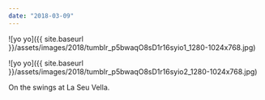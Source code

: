 ```yaml
---
date: "2018-03-09"
---
```


![yo yo]({{ site.baseurl }}/assets/images/2018/tumblr_p5bwaqO8sD1r16syio1_1280-1024x768.jpg)

![yo yo]({{ site.baseurl }}/assets/images/2018/tumblr_p5bwaqO8sD1r16syio2_1280-1024x768.jpg)

On the swings at La Seu Vella.
